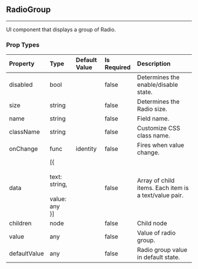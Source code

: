 ## RadioGroup 
---
UI component that displays a group of Radio.

### Prop Types
Property | Type | Default Value | Is Required | Description
:--- | :--- | :--- | :--- | :---
disabled|bool|&ensp;|false|Determines the enable/disable state.
size|string|&ensp;|false|Determines the Radio size.
name|string|&ensp;|false|Field name.
className|string|&ensp;|false|Customize CSS class name.
onChange|func|identity|false|Fires when value change.
data|[{<br>&emsp;&emsp;text: string,<br>&emsp;&emsp;value: any<br>}]|&ensp;|false|Array of child items. Each item is a text/value pair.
children|node|&ensp;|false|Child node
value|any|&ensp;|false|Value of radio group.
defaultValue|any|&ensp;|false|Radio group value in default state.